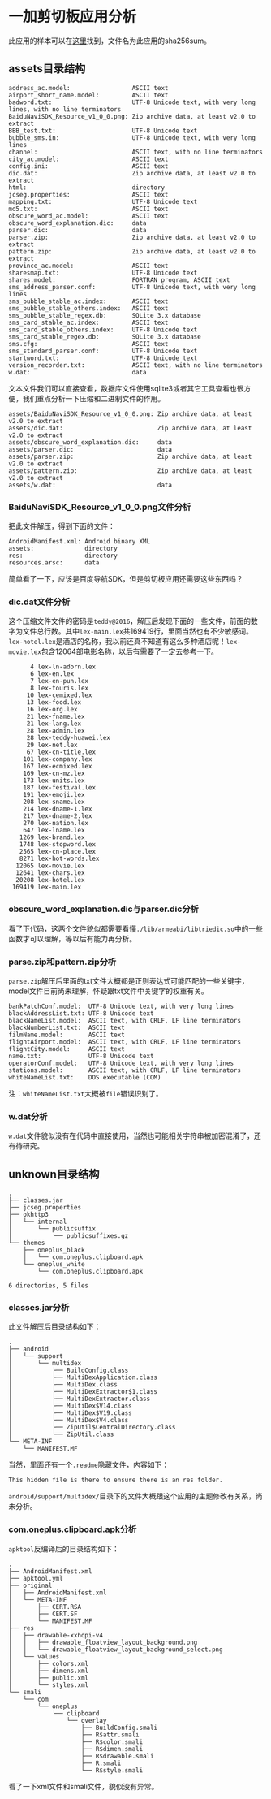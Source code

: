# 一加剪切板应用分析

此应用的样本可以在[这里](https://github.com/explorerlxz/OPClipBoardManager/tree/master/sample)找到，文件名为此应用的sha256sum。


## assets目录结构

```
address_ac.model:                 ASCII text
airport_short_name.model:         ASCII text
badword.txt:                      UTF-8 Unicode text, with very long lines, with no line terminators
BaiduNaviSDK_Resource_v1_0_0.png: Zip archive data, at least v2.0 to extract
BBB_test.txt:                     UTF-8 Unicode text
bubble_sms.in:                    UTF-8 Unicode text, with very long lines
channel:                          ASCII text, with no line terminators
city_ac.model:                    ASCII text
config.ini:                       ASCII text
dic.dat:                          Zip archive data, at least v2.0 to extract
html:                             directory
jcseg.properties:                 ASCII text
mapping.txt:                      UTF-8 Unicode text
md5.txt:                          ASCII text
obscure_word_ac.model:            ASCII text
obscure_word_explanation.dic:     data
parser.dic:                       data
parser.zip:                       Zip archive data, at least v2.0 to extract
pattern.zip:                      Zip archive data, at least v2.0 to extract
province_ac.model:                ASCII text
sharesmap.txt:                    UTF-8 Unicode text
shares.model:                     FORTRAN program, ASCII text
sms_address_parser.conf:          UTF-8 Unicode text, with very long lines
sms_bubble_stable_ac.index:       ASCII text
sms_bubble_stable_others.index:   ASCII text
sms_bubble_stable_regex.db:       SQLite 3.x database
sms_card_stable_ac.index:         ASCII text
sms_card_stable_others.index:     UTF-8 Unicode text
sms_card_stable_regex.db:         SQLite 3.x database
sms.cfg:                          ASCII text
sms_standard_parser.conf:         UTF-8 Unicode text
startword.txt:                    UTF-8 Unicode text
version_recorder.txt:             ASCII text, with no line terminators
w.dat:                            data
```

文本文件我们可以直接查看，数据库文件使用sqlite3或者其它工具查看也很方便，我们重点分析一下压缩和二进制文件的作用。

```
assets/BaiduNaviSDK_Resource_v1_0_0.png: Zip archive data, at least v2.0 to extract
assets/dic.dat:                          Zip archive data, at least v2.0 to extract
assets/obscure_word_explanation.dic:     data
assets/parser.dic:                       data
assets/parser.zip:                       Zip archive data, at least v2.0 to extract
assets/pattern.zip:                      Zip archive data, at least v2.0 to extract
assets/w.dat:                            data
```

### BaiduNaviSDK_Resource_v1_0_0.png文件分析

把此文件解压，得到下面的文件：

```
AndroidManifest.xml: Android binary XML
assets:              directory
res:                 directory
resources.arsc:      data
```

简单看了一下，应该是百度导航SDK，但是剪切板应用还需要这些东西吗？

### dic.dat文件分析

这个压缩文件文件的密码是`teddy@2016`，解压后发现下面的一些文件，前面的数字为文件总行数。其中`lex-main.lex`共169419行，里面当然也有不少敏感词。`lex-hotel.lex`是酒店的名称，我以前还真不知道有这么多种酒店呢！`lex-movie.lex`包含12064部电影名称，以后有需要了一定去参考一下。


```
      4 lex-ln-adorn.lex
      6 lex-en.lex
      7 lex-en-pun.lex
      8 lex-touris.lex
     10 lex-cemixed.lex
     13 lex-food.lex
     16 lex-org.lex
     21 lex-fname.lex
     21 lex-lang.lex
     28 lex-admin.lex
     28 lex-teddy-huawei.lex
     29 lex-net.lex
     67 lex-cn-title.lex
    101 lex-company.lex
    167 lex-ecmixed.lex
    169 lex-cn-mz.lex
    173 lex-units.lex
    187 lex-festival.lex
    191 lex-emoji.lex
    208 lex-sname.lex
    214 lex-dname-1.lex
    217 lex-dname-2.lex
    270 lex-nation.lex
    647 lex-lname.lex
   1269 lex-brand.lex
   1748 lex-stopword.lex
   2565 lex-cn-place.lex
   8271 lex-hot-words.lex
  12065 lex-movie.lex
  12641 lex-chars.lex
  20208 lex-hotel.lex
 169419 lex-main.lex
```

### obscure_word_explanation.dic与parser.dic分析

看了下代码，这两个文件貌似都需要看懂`./lib/armeabi/libtriedic.so`中的一些函数才可以理解，等以后有能力再分析。

### parse.zip和pattern.zip分析

`parse.zip`解压后里面的txt文件大概都是正则表达式可能匹配的一些关键字，model文件目前尚未理解，怀疑跟txt文件中关键字的权重有关。

```
bankPatchConf.model:  UTF-8 Unicode text, with very long lines
blackAddressList.txt: UTF-8 Unicode text
blackNameList.model:  ASCII text, with CRLF, LF line terminators
blackNumberList.txt:  ASCII text
filmName.model:       ASCII text
flightAirport.model:  ASCII text, with CRLF, LF line terminators
flightCity.model:     ASCII text
name.txt:             UTF-8 Unicode text
operatorConf.model:   UTF-8 Unicode text, with very long lines
stations.model:       ASCII text, with CRLF, LF line terminators
whiteNameList.txt:    DOS executable (COM)
```

注：`whiteNameList.txt`大概被`file`错误识别了。

### w.dat分析

`w.dat`文件貌似没有在代码中直接使用，当然也可能相关字符串被加密混淆了，还有待研究。


## unknown目录结构

```
.
├── classes.jar
├── jcseg.properties
├── okhttp3
│   └── internal
│       └── publicsuffix
│           └── publicsuffixes.gz
└── themes
    ├── oneplus_black
    │   └── com.oneplus.clipboard.apk
    └── oneplus_white
        └── com.oneplus.clipboard.apk

6 directories, 5 files
```

### classes.jar分析

此文件解压后目录结构如下：


```
.
├── android
│   └── support
│       └── multidex
│           ├── BuildConfig.class
│           ├── MultiDexApplication.class
│           ├── MultiDex.class
│           ├── MultiDexExtractor$1.class
│           ├── MultiDexExtractor.class
│           ├── MultiDex$V14.class
│           ├── MultiDex$V19.class
│           ├── MultiDex$V4.class
│           ├── ZipUtil$CentralDirectory.class
│           └── ZipUtil.class
└── META-INF
    └── MANIFEST.MF
```

当然，里面还有一个`.readme`隐藏文件，内容如下：

```
This hidden file is there to ensure there is an res folder.
```

`android/support/multidex/`目录下的文件大概跟这个应用的主题修改有关系，尚未分析。

### com.oneplus.clipboard.apk分析

`apktool`反编译后的目录结构如下：

```
.
├── AndroidManifest.xml
├── apktool.yml
├── original
│   ├── AndroidManifest.xml
│   └── META-INF
│       ├── CERT.RSA
│       ├── CERT.SF
│       └── MANIFEST.MF
├── res
│   ├── drawable-xxhdpi-v4
│   │   ├── drawable_floatview_layout_background.png
│   │   └── drawable_floatview_layout_background_select.png
│   └── values
│       ├── colors.xml
│       ├── dimens.xml
│       ├── public.xml
│       └── styles.xml
└── smali
    └── com
        └── oneplus
            └── clipboard
                └── overlay
                    ├── BuildConfig.smali
                    ├── R$attr.smali
                    ├── R$color.smali
                    ├── R$dimen.smali
                    ├── R$drawable.smali
                    ├── R.smali
                    └── R$style.smali
```

看了一下xml文件和smali文件，貌似没有异常。


